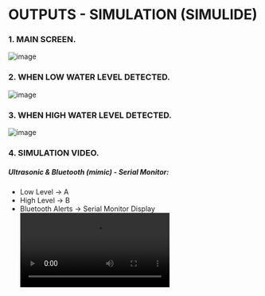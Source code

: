 # OUTPUTS - SIMULATION (SIMULIDE)
### 1. MAIN SCREEN.
![image](https://user-images.githubusercontent.com/101641134/163776261-cec39342-91d7-425b-9691-16836201fb47.png)

### 2. WHEN LOW WATER LEVEL DETECTED.
![image](https://user-images.githubusercontent.com/101641134/163776381-ad829f98-85e5-4b43-b9aa-3d78308c1957.png) 

### 3. WHEN HIGH WATER LEVEL DETECTED.
![image](https://user-images.githubusercontent.com/101641134/163776441-83852241-c8cd-45e5-a321-cd6ddcceb9e0.png)

### 4. SIMULATION VIDEO.
##### Ultrasonic & Bluetooth (mimic) - Serial Monitor:
* Low Level           -> A
* High Level          -> B
* Bluetooth Alerts    -> Serial Monitor Display
![video](https://user-images.githubusercontent.com/101641134/164887915-ec63227d-92d3-4f33-ac12-07d0e17702bb.mp4)

